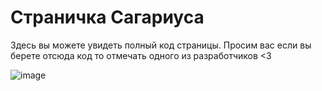 # Страничка Сагариуса
Здесь вы можете увидеть полный код страницы.
Просим вас если вы берете отсюда код то отмечать одного из разработчиков <3


![image](https://github.com/Sagarius/sagarius.github.io/assets/118558563/81140bc6-6603-4a8c-9221-b7100ee948b5)
